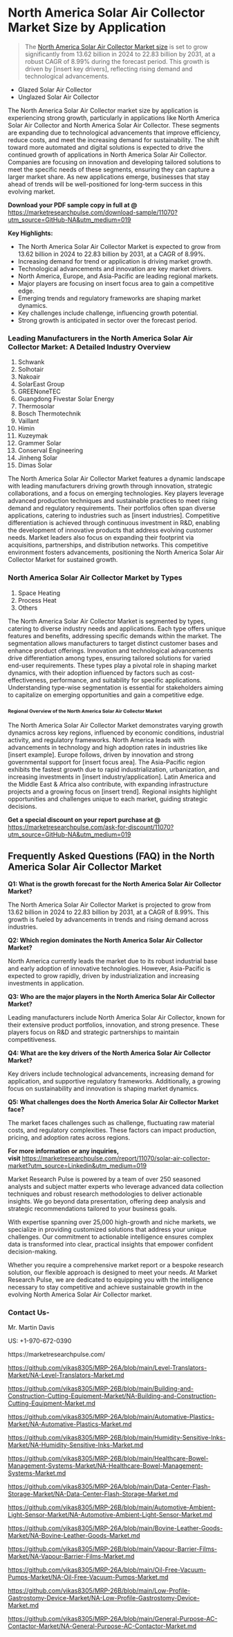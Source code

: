 <h1>North America Solar Air Collector Market&nbsp;Size by Application</h1><blockquote><p>The <a href="https://marketresearchpulse.com/download-sample/11070?utm_source=GitHub-NA&amp;utm_medium=019">North America Solar Air Collector Market size</a> is set to grow significantly from 13.62 billion in 2024 to 22.83 billion by 2031, at a robust CAGR of 8.99% during the forecast period. This growth is driven by [insert key drivers], reflecting rising demand and technological advancements.</p></blockquote><ul><li>Glazed Solar Air Collector<li> Unglazed Solar Air Collector</li></ul><p>The North America Solar Air Collector market size by application is experiencing strong growth, particularly in applications like North America Solar Air Collector and North America Solar Air Collector. These segments are expanding due to technological advancements that improve efficiency, reduce costs, and meet the increasing demand for sustainability. The shift toward more automated and digital solutions is expected to drive the continued growth of applications in North America Solar Air Collector. Companies are focusing on innovation and developing tailored solutions to meet the specific needs of these segments, ensuring they can capture a larger market share. As new applications emerge, businesses that stay ahead of trends will be well-positioned for long-term success in this evolving market.</p><p><strong>Download your PDF sample copy in full at @ </strong><a href="https://marketresearchpulse.com/download-sample/11070?utm_source=GitHub-NA&amp;utm_medium=019">https://marketresearchpulse.com/download-sample/11070?utm_source=GitHub-NA&amp;utm_medium=019</a></p><p><strong>Key Highlights: </strong></p><ul><li>The North America Solar Air Collector Market is expected to grow from 13.62 billion in 2024 to 22.83 billion by 2031, at a CAGR of 8.99%.</li><li>Increasing demand for trend or application is driving market growth.</li><li>Technological advancements and innovation are key market drivers.</li><li>North America, Europe, and Asia-Pacific are leading regional markets.</li><li>Major players are focusing on insert focus area to gain a competitive edge.</li><li>Emerging trends and regulatory frameworks are shaping market dynamics.</li><li>Key challenges include challenge, influencing growth potential.</li><li>Strong growth is anticipated in sector over the forecast period.</li></ul><h3>Leading Manufacturers in the North America Solar Air Collector Market: A Detailed Industry Overview</h3><ol><li>Schwank</li><li>Solhotair</li><li>Nakoair</li><li>SolarEast Group</li><li>GREENoneTEC</li><li>Guangdong Fivestar Solar Energy</li><li>Thermosolar</li><li>Bosch Thermotechnik</li><li>Vaillant</li><li>Himin</li><li>Kuzeymak</li><li>Grammer Solar</li><li>Conserval Engineering</li><li>Jinheng Solar</li><li>Dimas Solar</li></ol><div class="flex max-w-full flex-col flex-grow"><div class="min-h-8 text-message flex w-full flex-col items-end gap-2 whitespace-normal break-words [.text-message+&amp;]:mt-5" dir="auto" data-message-author-role="assistant" data-message-id="fd8432e4-4910-450d-b182-61b7bfb0a01f" data-message-model-slug="gpt-4o"><div class="flex w-full flex-col gap-1 empty:hidden first:pt-[3px]"><div class="markdown prose w-full break-words dark:prose-invert light"><p>The North America Solar Air Collector Market features a dynamic landscape with leading manufacturers driving growth through innovation, strategic collaborations, and a focus on emerging technologies. Key players leverage advanced production techniques and sustainable practices to meet rising demand and regulatory requirements. Their portfolios often span diverse applications, catering to industries such as [insert industries]. Competitive differentiation is achieved through continuous investment in R&amp;D, enabling the development of innovative products that address evolving customer needs. Market leaders also focus on expanding their footprint via acquisitions, partnerships, and distribution networks. This competitive environment fosters advancements, positioning the North America Solar Air Collector Market for sustained growth.</p></div></div></div></div><h3>North America Solar Air Collector Market by Types</h3><ol><li>Space Heating<li> Process Heat<li> Others</li></ol><div class="flex max-w-full flex-col flex-grow"><div class="min-h-8 text-message flex w-full flex-col items-end gap-2 whitespace-normal break-words [.text-message+&amp;]:mt-5" dir="auto" data-message-author-role="assistant" data-message-id="084470be-0bb7-4664-bddf-5156b4f41249" data-message-model-slug="gpt-4o-mini"><div class="flex w-full flex-col gap-1 empty:hidden first:pt-[3px]"><div class="markdown prose w-full break-words dark:prose-invert light"><p>The North America Solar Air Collector Market is segmented by types, catering to diverse industry needs and applications. Each type offers unique features and benefits, addressing specific demands within the market. The segmentation allows manufacturers to target distinct customer bases and enhance product offerings. Innovation and technological advancements drive differentiation among types, ensuring tailored solutions for varied end-user requirements. These types play a pivotal role in shaping market dynamics, with their adoption influenced by factors such as cost-effectiveness, performance, and suitability for specific applications. Understanding type-wise segmentation is essential for stakeholders aiming to capitalize on emerging opportunities and gain a competitive edge.</p></div></div></div></div><h3><span style="font-size: 11px;">Regional Overview of the North America Solar Air Collector Market</span></h3><div class="flex max-w-full flex-col flex-grow"><div class="min-h-8 text-message flex w-full flex-col items-end gap-2 whitespace-normal break-words [.text-message+&amp;]:mt-5" dir="auto" data-message-author-role="assistant" data-message-id="e9038762-ce64-4e30-91c9-9bd413514231" data-message-model-slug="gpt-4o-mini"><div class="flex w-full flex-col gap-1 empty:hidden first:pt-[3px]"><div class="markdown prose w-full break-words dark:prose-invert light"><p>The North America Solar Air Collector Market demonstrates varying growth dynamics across key regions, influenced by economic conditions, industrial activity, and regulatory frameworks. North America leads with advancements in technology and high adoption rates in industries like [insert example]. Europe follows, driven by innovation and strong governmental support for [insert focus area]. The Asia-Pacific region exhibits the fastest growth due to rapid industrialization, urbanization, and increasing investments in [insert industry/application]. Latin America and the Middle East &amp; Africa also contribute, with expanding infrastructure projects and a growing focus on [insert trend]. Regional insights highlight opportunities and challenges unique to each market, guiding strategic decisions.</p></div></div></div></div><p><strong>Get a special discount on your report purchase at @ </strong><a href="https://marketresearchpulse.com/ask-for-discount/11070?utm_source=GitHub-NA&amp;utm_medium=019">https://marketresearchpulse.com/ask-for-discount/11070?utm_source=GitHub-NA&amp;utm_medium=019</a></p><h2>Frequently Asked Questions (FAQ) in the North America Solar Air Collector Market</h2><p><strong>Q1: What is the growth forecast for the North America Solar Air Collector Market?</strong></p><p>The North America Solar Air Collector Market is projected to grow from 13.62 billion in 2024 to 22.83 billion by 2031, at a CAGR of 8.99%. This growth is fueled by advancements in trends and rising demand across industries.</p><p><strong>Q2: Which region dominates the North America Solar Air Collector Market?</strong></p><p>North America currently leads the market due to its robust industrial base and early adoption of innovative technologies. However, Asia-Pacific is expected to grow rapidly, driven by industrialization and increasing investments in application.</p><p><strong>Q3: Who are the major players in the North America Solar Air Collector Market?</strong></p><p>Leading manufacturers include North America Solar Air Collector, known for their extensive product portfolios, innovation, and strong presence. These players focus on R&amp;D and strategic partnerships to maintain competitiveness.</p><p><strong>Q4: What are the key drivers of the North America Solar Air Collector Market?</strong></p><p>Key drivers include technological advancements, increasing demand for application, and supportive regulatory frameworks. Additionally, a growing focus on sustainability and innovation is shaping market dynamics.</p><p><strong>Q5: What challenges does the North America Solar Air Collector Market face?</strong></p><p>The market faces challenges such as challenge, fluctuating raw material costs, and regulatory complexities. These factors can impact production, pricing, and adoption rates across regions.</p><p><strong>For more information or any inquiries, visit&nbsp;</strong><a href="https://marketresearchpulse.com/report/11070/solar-air-collector-market?utm_source=Linkedin&utm_medium=019">https://marketresearchpulse.com/report/11070/solar-air-collector-market?utm_source=Linkedin&utm_medium=019</a></p><p>Market Research Pulse is powered by a team of over 250 seasoned analysts and subject matter experts who leverage advanced data collection techniques and robust research methodologies to deliver actionable insights. We go beyond data presentation, offering deep analysis and strategic recommendations tailored to your business goals.</p><p>With expertise spanning over 25,000 high-growth and niche markets, we specialize in providing customized solutions that address your unique challenges. Our commitment to actionable intelligence ensures complex data is transformed into clear, practical insights that empower confident decision-making.</p><p>Whether you require a comprehensive market report or a bespoke research solution, our flexible approach is designed to meet your needs. At Market Research Pulse, we are dedicated to equipping you with the intelligence necessary to stay competitive and achieve sustainable growth in the evolving North America Solar Air Collector market.</p><h3><strong>Contact Us-</strong></h3><p>Mr. Martin Davis</p><p>US: +1-970-672-0390</p><p>https://marketresearchpulse.com/</p><p><a href="https://github.com/vikas8305/MRP-26A/blob/main/Level-Translators-Market/NA-Level-Translators-Market.md">https://github.com/vikas8305/MRP-26A/blob/main/Level-Translators-Market/NA-Level-Translators-Market.md</a></p><p><a href="https://github.com/vikas8305/MRP-26B/blob/main/Building-and-Construction-Cutting-Equipment-Market/NA-Building-and-Construction-Cutting-Equipment-Market.md">https://github.com/vikas8305/MRP-26B/blob/main/Building-and-Construction-Cutting-Equipment-Market/NA-Building-and-Construction-Cutting-Equipment-Market.md</a></p><p><a href="https://github.com/vikas8305/MRP-26A/blob/main/Automative-Plastics-Market/NA-Automative-Plastics-Market.md">https://github.com/vikas8305/MRP-26A/blob/main/Automative-Plastics-Market/NA-Automative-Plastics-Market.md</a></p><p><a href="https://github.com/vikas8305/MRP-26B/blob/main/Humidity-Sensitive-Inks-Market/NA-Humidity-Sensitive-Inks-Market.md">https://github.com/vikas8305/MRP-26B/blob/main/Humidity-Sensitive-Inks-Market/NA-Humidity-Sensitive-Inks-Market.md</a></p><p><a href="https://github.com/vikas8305/MRP-26B/blob/main/Healthcare-Bowel-Management-Systems-Market/NA-Healthcare-Bowel-Management-Systems-Market.md">https://github.com/vikas8305/MRP-26B/blob/main/Healthcare-Bowel-Management-Systems-Market/NA-Healthcare-Bowel-Management-Systems-Market.md</a></p><p><a href="https://github.com/vikas8305/MRP-26A/blob/main/Data-Center-Flash-Storage-Market/NA-Data-Center-Flash-Storage-Market.md">https://github.com/vikas8305/MRP-26A/blob/main/Data-Center-Flash-Storage-Market/NA-Data-Center-Flash-Storage-Market.md</a></p><p><a href="https://github.com/vikas8305/MRP-26B/blob/main/Automotive-Ambient-Light-Sensor-Market/NA-Automotive-Ambient-Light-Sensor-Market.md">https://github.com/vikas8305/MRP-26B/blob/main/Automotive-Ambient-Light-Sensor-Market/NA-Automotive-Ambient-Light-Sensor-Market.md</a></p><p><a href="https://github.com/vikas8305/MRP-26A/blob/main/Bovine-Leather-Goods-Market/NA-Bovine-Leather-Goods-Market.md">https://github.com/vikas8305/MRP-26A/blob/main/Bovine-Leather-Goods-Market/NA-Bovine-Leather-Goods-Market.md</a></p><p><a href="https://github.com/vikas8305/MRP-26B/blob/main/Vapour-Barrier-Films-Market/NA-Vapour-Barrier-Films-Market.md">https://github.com/vikas8305/MRP-26B/blob/main/Vapour-Barrier-Films-Market/NA-Vapour-Barrier-Films-Market.md</a></p><p><a href="https://github.com/vikas8305/MRP-26A/blob/main/Oil-Free-Vacuum-Pumps-Market/NA-Oil-Free-Vacuum-Pumps-Market.md">https://github.com/vikas8305/MRP-26A/blob/main/Oil-Free-Vacuum-Pumps-Market/NA-Oil-Free-Vacuum-Pumps-Market.md</a></p><p><a href="https://github.com/vikas8305/MRP-26B/blob/main/Low-Profile-Gastrostomy-Device-Market/NA-Low-Profile-Gastrostomy-Device-Market.md">https://github.com/vikas8305/MRP-26B/blob/main/Low-Profile-Gastrostomy-Device-Market/NA-Low-Profile-Gastrostomy-Device-Market.md</a></p><p><a href="https://github.com/vikas8305/MRP-26A/blob/main/General-Purpose-AC-Contactor-Market/NA-General-Purpose-AC-Contactor-Market.md">https://github.com/vikas8305/MRP-26A/blob/main/General-Purpose-AC-Contactor-Market/NA-General-Purpose-AC-Contactor-Market.md</a></p>
